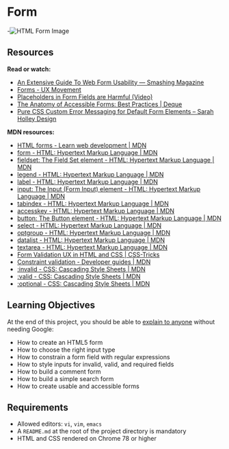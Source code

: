 # Form

-![HTML Form Image](https://s3.amazonaws.com/alx-intranet.hbtn.io/uploads/medias/2019/12/abbff2217b3cc83e050d.jpeg?X-Amz-Algorithm=AWS4-HMAC-SHA256&X-Amz-Credential=AKIARDDGGGOUSBVO6H7D%2F20241102%2Fus-east-1%2Fs3%2Faws4_request&X-Amz-Date=20241102T091420Z&X-Amz-Expires=86400&X-Amz-SignedHeaders=host&X-Amz-Signature=32f875ddf5c942a6013d957e576c48b4da3db1a45872c317e77739ca255ae7fa)



## Resources

**Read or watch:**

- [An Extensive Guide To Web Form Usability — Smashing Magazine](/rltoken/F75QhuOGVwrVlw3jyD59LA)
- [Forms - UX Movement](/rltoken/FHn2z9omZm-zZCdL0L6jYw)
- [Placeholders in Form Fields are Harmful (Video)](/rltoken/IYEz09iT2H3TsnxrE1NNCA)
- [The Anatomy of Accessible Forms: Best Practices | Deque](/rltoken/dj3c68pJZ98_mOwVZIffRg)
- [Pure CSS Custom Error Messaging for Default Form Elements – Sarah Holley Design](/rltoken/0AEw7wVlCeD2g6qxmmMNdg)

**MDN resources:**

- [HTML forms - Learn web development | MDN](/rltoken/cKHAWeDaaipkWc3Qp7dk-A)
- [form - HTML: Hypertext Markup Language | MDN](/rltoken/OycVJJ66n8de1HEKULWfrA)
- [fieldset: The Field Set element - HTML: Hypertext Markup Language | MDN](/rltoken/TGLyze_Bp1DBjQvQbzlajQ)
- [legend - HTML: Hypertext Markup Language | MDN](/rltoken/17-V4P19pfdvU2HpIRRmXA)
- [label - HTML: Hypertext Markup Language | MDN](/rltoken/kXCDJc8Qw6M--ILxuh7tMw)
- [input: The Input (Form Input) element - HTML: Hypertext Markup Language | MDN](/rltoken/7FcwUHhpxn44cLxvrsWpww)
- [tabindex - HTML: Hypertext Markup Language | MDN](/rltoken/m0QdLjhrVlvAUQegF_FT7A)
- [accesskey - HTML: Hypertext Markup Language | MDN](/rltoken/F2MpAT1EppVJhS4Au52HOg)
- [button: The Button element - HTML: Hypertext Markup Language | MDN](/rltoken/myuiKoqPr77ZRvDUB2yIOw)
- [select - HTML: Hypertext Markup Language | MDN](/rltoken/9zADxc-SolMysvwtwD4C8g)
- [optgroup - HTML: Hypertext Markup Language | MDN](/rltoken/RwRLybVmGK9xKQ1njUb_UA)
- [datalist - HTML: Hypertext Markup Language | MDN](/rltoken/8IcfvXHQcRf00-7uuBUmEA)
- [textarea - HTML: Hypertext Markup Language | MDN](/rltoken/gW0KcI3KEAjtZSZlA9cZCQ)
- [Form Validation UX in HTML and CSS | CSS-Tricks](/rltoken/CkI0uzWK2H5IiJY0lodYEg)
- [Constraint validation - Developer guides | MDN](/rltoken/XgPU-dACKBkIf3qwGd-s5A)
- [:invalid - CSS: Cascading Style Sheets | MDN](/rltoken/3IuhIFuWi_Mv33kDH_8EdA)
- [:valid - CSS: Cascading Style Sheets | MDN](/rltoken/d8gw1H9y39E43Tl0KZ0rfQ)
- [:optional - CSS: Cascading Style Sheets | MDN](/rltoken/_sFEKccBDtb235HX9u-OBA)

## Learning Objectives

At the end of this project, you should be able to [explain to anyone](/rltoken/Z3gz0wtL7fJie8TquH0rkw) without needing Google:

- How to create an HTML5 form
- How to choose the right input type
- How to constrain a form field with regular expressions
- How to style inputs for invalid, valid, and required fields
- How to build a comment form
- How to build a simple search form
- How to create usable and accessible forms

## Requirements

- Allowed editors: `vi`, `vim`, `emacs`
- A `README.md` at the root of the project directory is mandatory
- HTML and CSS rendered on Chrome 78 or higher
